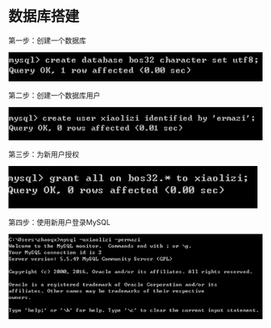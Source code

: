 # 数据库搭建

第一步：创建一个数据库

![](../../../.gitbook/assets/image%20%2888%29.png)

第二步：创建一个数据库用户

![](../../../.gitbook/assets/image%20%2896%29.png)

第三步：为新用户授权

![](../../../.gitbook/assets/image%20%2849%29.png)

第四步：使用新用户登录MySQL

![](../../../.gitbook/assets/image%20%2842%29.png)

